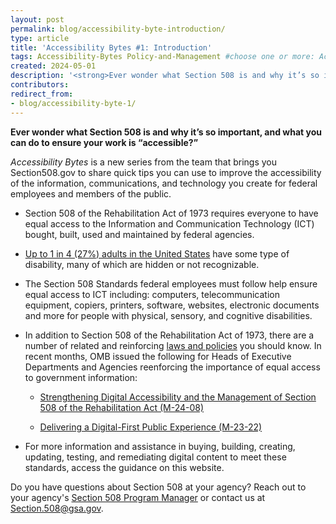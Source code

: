 ```yaml
---
layout: post
permalink: blog/accessibility-byte-introduction/
type: article
title: 'Accessibility Bytes #1: Introduction'
tags: Accessibility-Bytes Policy-and-Management #choose one or more: Accessibility-Bytes, Acquisition, Content-Creation, Design-and-Develop, Events, Policy-and-Management, Testing 
created: 2024-05-01
description: '<strong>Ever wonder what Section 508 is and why it’s so important, and what you can do to ensure your work is “accessible?”</strong><p><em>Accessibility Bytes</em> is a new series from the team that brings you Section508.gov to share quick tips you can use to improve the accessibility of the information, communications, and technology you create for federal employees and members of the public.'
contributors: 
redirect_from:
- blog/accessibility-byte-1/
---
```

<strong>Ever wonder what Section 508 is and why it’s so important, and what you can do to ensure your work is “accessible?”</strong>

*Accessibility Bytes* is a new series from the team that brings you Section508.gov to share quick tips you can use to improve the accessibility of the information, communications, and technology you create for federal employees and members of the public.

-   Section 508 of the Rehabilitation Act of 1973 requires everyone to have equal access to the Information and Communication Technology (ICT) bought, built, used and maintained by federal agencies.

-   <a href="https://www.cdc.gov/ncbddd/disabilityandhealth/infographic-disability-impacts-all.html" target="_blank" class="usa-link--external">Up to 1 in 4 (27%) adults in the United States</a> have some type of disability, many of which are hidden or not recognizable.

-   The Section 508 Standards federal employees must follow help ensure equal access to ICT including: computers, telecommunication equipment, copiers, printers, software, websites, electronic documents and more for people with physical, sensory, and cognitive disabilities.

-   In addition to Section 508 of the Rehabilitation Act of 1973, there are a number of related and reinforcing [laws and policies]({{site.baseurl}}/manage/laws-and-policies/) you should know. In recent months, OMB issued the following for Heads of Executive Departments and Agencies reenforcing the importance of equal access to government information:

    -   <a href="https://www.whitehouse.gov/omb/management/ofcio/m-24-08-strengthening-digital-accessibility-and-the-management-of-section-508-of-the-rehabilitation-act/" target="_blank" class="usa-link--external text-top">Strengthening Digital Accessibility and the Management of Section 508 of the Rehabilitation Act (M-24-08)</a>

    -   <a href="https://www.whitehouse.gov/omb/management/ofcio/delivering-a-digital-first-public-experience/" target="_blank" class="usa-link--external">Delivering a Digital-First Public Experience (M-23-22)</a>

-   For more information and assistance in buying, building, creating, updating, testing, and remediating digital content to meet these standards, access the guidance on this website. 

Do you have questions about Section 508 at your agency? Reach out to your agency's [Section 508 Program Manager]({{site.baseurl}}/tools/program-manager-listing/) or contact us at <Section.508@gsa.gov>.